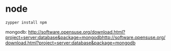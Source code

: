 # node
```
zypper install npm
```
mongodb:
http://software.opensuse.org/download.html?project=server:database&package=mongodbhttp://software.opensuse.org/download.html?project=server:database&package=mongodb

